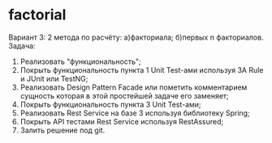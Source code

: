 # factorial
Вариант 3: 
2 метода по расчёту:
  а)факториала;
  б)первых n факториалов.
Задача:
1) Реализовать "функциональность";
2) Покрыть функциональность пункта 1 Unit Test-ами используя 3A Rule и JUnit или TestNG;
3) Реализовать Design Pattern Facade или пометить комментарием сущность которая в этой простейшей задаче его заменяет;
4) Покрыть функциональность пункта 3 Unit Test-ами;
5) Реализовать Rest Service на базе 3 используя библиотеку Spring;
6) Покрыть API тестами Rest Service используя RestAssured;
7) Залить решение под git.
